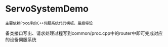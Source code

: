 # ServoSystemDemo

    主要依赖Poco库的C++伺服系统代码模板，最后将设
备类接口写出、请求处理过程写到common/proc.cpp中的router中即可完成对应的设备伺服系统